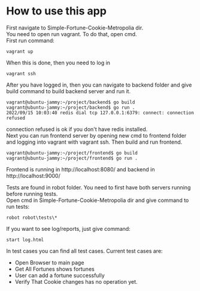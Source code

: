# How to use this app
First navigate to Simple-Fortune-Cookie-Metropolia dir.    
You need to open run vagrant. To do that, open cmd.    
First run command:
```
vagrant up
```
When this is done, then you need to log in
```
vagrant ssh
```
After you have logged in, then you can navigate to backend folder and give build command to build backend server and run it.

```console
vagrant@ubuntu-jammy:~/project/backend$ go build
vagrant@ubuntu-jammy:~/project/backend$ go run .
2022/09/15 10:03:40 redis dial tcp 127.0.0.1:6379: connect: connection refused
```
connection refused is ok if you don't have redis installed.    
Next you can run frontend server by opening new cmd to frontend folder and logging into vagrant with vagrant ssh. Then build and run frontend.

```console
vagrant@ubuntu-jammy:~/project/frontend$ go build
vagrant@ubuntu-jammy:~/project/frontend$ go run .
```

Frontend is running in http://localhost:8080/ and backend in http://localhost:9000/     

Tests are found in robot folder. You need to first have both servers running before running tests.    
Open cmd in Simple-Fortune-Cookie-Metropolia dir and give command to run tests:

```console
robot robot\tests\*
```

If you want to see log/reports, just give command:

```console
start log.html
```
In test cases you can find all test cases. Current test cases are:
* Open Browser to main page
* Get All Fortunes shows fortunes
* User can add a fortune successfully
* Verify That Cookie changes has no operation yet.
